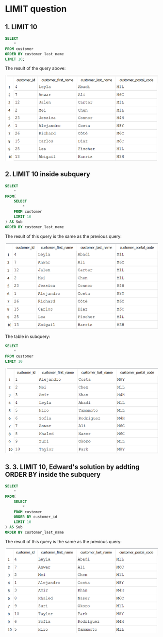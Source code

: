 # LIMIT question

## 1. LIMIT 10
```sql
SELECT 
	*
FROM customer
ORDER BY customer_last_name
LIMIT 10;
```
The result of the query above:

![Library_project](https://github.com/imdwipayana/DB-Browser-for-SQLite/blob/main/Problem%20and%20Solution/LIMIT%20question/image/number1.png)


## 2. LIMIT 10 inside subquery
```sql
SELECT
	*
FROM(
	SELECT
		*
	FROM customer
	LIMIT 10
) AS Sub
ORDER BY customer_last_name
```
The result of this query is the same as the previous query:

![Library_project](https://github.com/imdwipayana/DB-Browser-for-SQLite/blob/main/Problem%20and%20Solution/LIMIT%20question/image/number2.png)

The table in subquery:
```sql
SELECT
	*
FROM customer
LIMIT 10
```

![Library_project](https://github.com/imdwipayana/DB-Browser-for-SQLite/blob/main/Problem%20and%20Solution/LIMIT%20question/image/number2subquery.png)

## 3. 3. LIMIT 10, Edward's solution by addting ORDER BY inside the subquery
```sql
SELECT
	*
FROM(
	SELECT
		*
	FROM customer
	ORDER BY customer_id
	LIMIT 10
) AS Sub
ORDER BY customer_last_name
```
The result of this query is the same as the previous query:

![Library_project](https://github.com/imdwipayana/DB-Browser-for-SQLite/blob/main/Problem%20and%20Solution/LIMIT%20question/image/number3.png)
